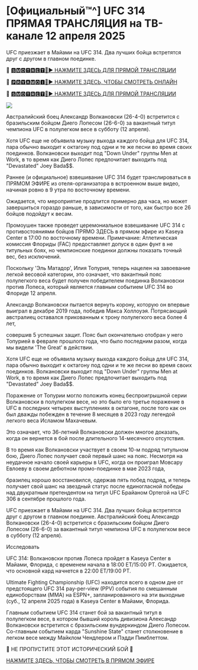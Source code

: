 # [Официальный™^] UFC 314 ПРЯМАЯ ТРАНСЛЯЦИЯ на ТВ-канале 12 апреля 2025
UFC приезжает в Майами на UFC 314. Два лучших бойца встретятся друг с другом в главном поединке.

🔴 [🆂🅼🅾🆃🆁🅴🆃🔴▶️ НАЖМИТЕ ЗДЕСЬ ДЛЯ ПРЯМОЙ ТРАНСЛЯЦИИ](https://www.ch8gs4fh.com/FB8DBS2/D48FCXF/)

🔴 [🅿🆁🆈🅰🅼🅾🅸🔴▶️ НАЖМИТЕ ЗДЕСЬ, ЧТОБЫ СМОТРЕТЬ ОНЛАЙН](https://www.ch8gs4fh.com/FB8DBS2/D48FCXF/)

🔴 [🆂🅼🅾🆃🆁🅴🆃🔴▶️ НАЖМИТЕ ЗДЕСЬ ДЛЯ ПРЯМОЙ ТРАНСЛЯЦИИ](https://www.ch8gs4fh.com/FB8DBS2/D48FCXF/)

<a href="https://www.ch8gs4fh.com/FB8DBS2/D48FCXF/"><img src="https://i.ibb.co.com/dwF5dRdX/28cd7b-76a1e82b4c4e436f9965ac3414ee448b-mv2.gif"></a>

Австралийский боец Александр Волкановски (26-4-0) встретится с бразильским бойцом Диего Лопесом (26-6-0) за вакантный титул чемпиона UFC в полулегком весе в субботу (12 апреля).

Хотя UFC еще не объявила музыку выхода каждого бойца для UFC 314, пара обычно выходит к октагону под одни и те же песни во время своих поединков. Волкановски выходит под "Down Under" группы Men at Work, в то время как Диего Лопес предпочитает выходить под "Devastated" Joey Bada$$.

Раннее (и официальное) взвешивание UFC 314 будет транслироваться в ПРЯМОМ ЭФИРЕ из отеля-организатора в встроенном выше видео, начиная ровно в 9 утра по восточному времени.

Ожидается, что мероприятие продлится примерно два часа, но может завершиться гораздо раньше, в зависимости от того, как быстро все 26 бойцов подойдут к весам.

Промоушен также проведет церемониальное взвешивание UFC 314 с противостояниями бойцов ПРЯМО ЗДЕСЬ в прямом эфире из Kaseya Center в 17:00 по восточному времени. Примечание: Атлетическая комиссия Флориды (FAC) предоставляет допуск в один фунт в не титульных боях, но чемпионские поединки должны показать точный вес, без исключений.

Поскольку 'Эль Матадор', Илия Топурия, теперь нацелен на завоевание легкой весовой категории, это означает, что вакантный пояс полулегкого веса будет получен победителем поединка Волкановски против Лопеса, который является главным событием UFC 314 во Флориде 12 апреля.

Александр Волкановски пытается вернуть корону, которую он впервые выиграл в декабре 2019 года, победив Макса Холлоуэя. Потрясающий австралиец оставался прикованным к трону полулегкого веса более 4 лет,

совершив 5 успешных защит. Пояс был окончательно отобран у него Топурией в феврале прошлого года, что было последним разом, когда мы видели 'The Great' в действии.

Хотя UFC еще не объявила музыку выхода каждого бойца для UFC 314, пара обычно выходит к октагону под одни и те же песни во время своих поединков. Волкановски выходит под "Down Under" группы Men at Work, в то время как Диего Лопес предпочитает выходить под "Devastated" Joey Bada$$.

Поражение от Топурии могло положить конец беспроигрышной серии Волкановски в полулегком весе, но это было его третье поражение в UFC в последних четырех выступлениях в октагоне, после того как он был дважды побежден в течение 8 месяцев в 2023 году легендой легкого веса Исламом Махачевым.

Это означает, что 36-летний Волкановски должен многое доказать, когда он вернется в бой после длительного 14-месячного отсутствия.

В то время как Волкановски участвует в своем 10-м подряд титульном бою, Диего Лопес получает свой первый шанс на пояс. Несмотря на неудачное начало своей карьеры в UFC, когда он проиграл Мовсару Евлоеву в своем дебютном промо-поединке в мае 2023 года,

бразилец хорошо восстановился, одержав пять побед подряд, и теперь получает свой шанс на звездный статус после единогласной победы над двукратным претендентом на титул UFC Брайаном Ортегой на UFC 306 в сентябре прошлого года.

UFC приезжает в Майами на UFC 314. Два лучших бойца встретятся друг с другом в главном поединке. Австралийский боец Александр Волкановски (26-4-0) встретится с бразильским бойцом Диего Лопесом (26-6-0) за вакантный титул чемпиона UFC в полулегком весе в субботу (12 апреля).

Исследовать

UFC 314: Волкановски против Лопеса пройдет в Kaseya Center в Майами, Флорида, с временем начала в 18:00 ET/15:00 PT. Ожидается, что основной кард начнется в 22:00 ET/19:00 PT.

Ultimate Fighting Championship (UFC) находится всего в одном дне от предстоящего UFC 314 pay-per-view (PPV) события по смешанным единоборствам (MMA) на ESPN+, запланированного на эти выходные (суб., 12 апреля 2025 года) в Kaseya Center в Майами, Флорида.

Главным событием UFC 314 станет бой за вакантный титул в полулегком весе, в котором бывший король дивизиона Александр Волкановски встретится с бразильским вундеркиндом Диего Лопесом. Со-главным событием карда "Sunshine State" станет столкновение в легком весе между Майклом Чендлером и Пэдди Пимблеттом.

🔴 НЕ ПРОПУСТИТЕ ЭТОТ ИСТОРИЧЕСКИЙ БОЙ 🔴

[НАЖМИТЕ ЗДЕСЬ, ЧТОБЫ СМОТРЕТЬ В ПРЯМОМ ЭФИРЕ](https://www.ch8gs4fh.com/FB8DBS2/D48FCXF/)
